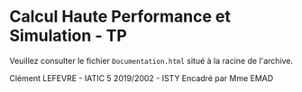 # Calcul Haute Performance et Simulation - TP

Veuillez consulter le fichier `Documentation.html` situé à la racine de l'archive. 

Clément LEFEVRE - IATIC 5 2019/2002 - ISTY
Encadré par Mme EMAD
